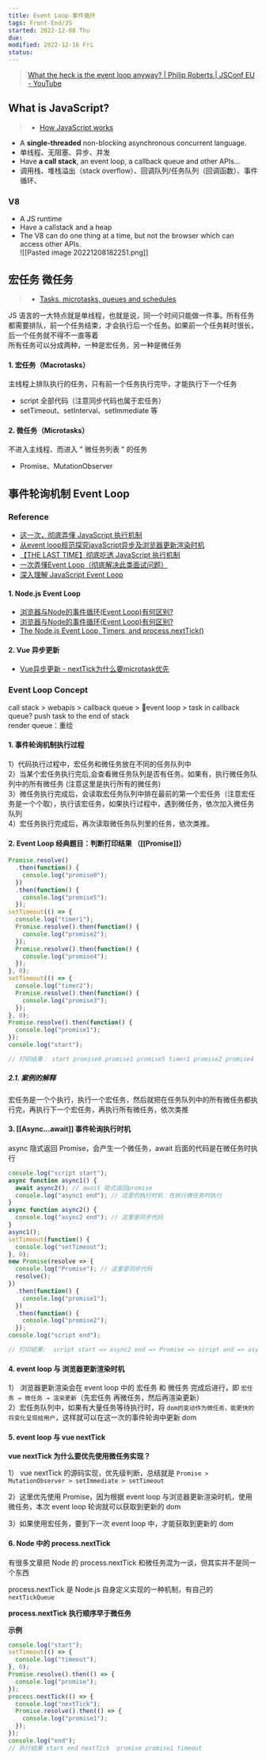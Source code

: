 ```yaml
---
title: Event Loop-事件循环
tags: Front-End/JS   
started: 2022-12-08 Thu
due: 
modified: 2022-12-16 Fri
status: 
---
```

>[What the heck is the event loop anyway? | Philip Roberts | JSConf EU - YouTube](https://www.youtube.com/watch?v=8aGhZQkoFbQ)

## What is JavaScript?
>-   [How JavaScript works](https://link.juejin.cn/?target=https%3A%2F%2Fblog.sessionstack.com%2Fhow-javascript-works-event-loop-and-the-rise-of-async-programming-5-ways-to-better-coding-with-2f077c4438b5 "https://blog.sessionstack.com/how-javascript-works-event-loop-and-the-rise-of-async-programming-5-ways-to-better-coding-with-2f077c4438b5")
- A **single-threaded** non-blocking asynchronous concurrent language.
- 单线程、无阻塞、异步、并发
- Have **a call stack**, an event loop, a callback queue and other APIs...
- 调用栈、堆栈溢出（stack overflow）、回调队列/任务队列（回调函数）、事件循环、
### V8
- A JS runtime
- Have a callstack and a heap  
- The V8 can do one thing at a time, but not the browser which can access other APIs.  
![[Pasted image 20221208182251.png]]
## 宏任务 微任务
>-   [Tasks, microtasks, queues and schedules](https://link.juejin.cn/?target=https%3A%2F%2Fjakearchibald.com%2F2015%2Ftasks-microtasks-queues-and-schedules%2F "https://jakearchibald.com/2015/tasks-microtasks-queues-and-schedules/")

JS 语言的一大特点就是单线程，也就是说，同一个时间只能做一件事。所有任务都需要排队，前一个任务结束，才会执行后一个任务。如果前一个任务耗时很长，后一个任务就不得不一直等着  
所有任务可以分成两种，一种是宏任务，另一种是微任务
#### 1. 宏任务（Macrotasks）
主线程上排队执行的任务，只有前一个任务执行完毕，才能执行下一个任务  
- script 全部代码（注意同步代码也属于宏任务）
- setTimeout、setInterval、setImmediate 等
#### 2. 微任务（Microtasks）
不进入主线程、而进入 " 微任务列表 " 的任务
- Promise、MutationObserver
## 事件轮询机制 Event Loop
### Reference
- [这一次，彻底弄懂 JavaScript 执行机制](https://juejin.cn/post/6844903512845860872 "https://juejin.cn/post/6844903512845860872")  
- [从event loop规范探究javaScript异步及浏览器更新渲染时机](https://link.juejin.cn?target=https%3A%2F%2Fgithub.com%2Faooy%2Fblog%2Fissues%2F5 "https://github.com/aooy/blog/issues/5")  
- [【THE LAST TIME】彻底吃透 JavaScript 执行机制](https://juejin.cn/post/6844903955286196237 "https://juejin.cn/post/6844903955286196237")
- [一次弄懂Event Loop（彻底解决此类面试问题）](https://juejin.cn/post/6844903764202094606 "https://juejin.cn/post/6844903764202094606")
- [深入理解 JavaScript Event Loop](https://link.juejin.cn?target=https%3A%2F%2Fzhuanlan.zhihu.com%2Fp%2F34229323 "https://zhuanlan.zhihu.com/p/34229323")
#### 1. Node.js Event Loop
- [浏览器与Node的事件循环(Event Loop)有何区别?](https://link.juejin.cn?target=https%3A%2F%2Fzhuanlan.zhihu.com%2Fp%2F54882306 "https://zhuanlan.zhihu.com/p/54882306")
- [浏览器与Node的事件循环(Event Loop)有何区别?](https://link.juejin.cn?target=https%3A%2F%2Fzhuanlan.zhihu.com%2Fp%2F54882306 "https://zhuanlan.zhihu.com/p/54882306")
- [The Node.js Event Loop, Timers, and process.nextTick()](https://link.juejin.cn?target=https%3A%2F%2Fnodejs.org%2Fen%2Fdocs%2Fguides%2Fevent-loop-timers-and-nexttick%2F "https://nodejs.org/en/docs/guides/event-loop-timers-and-nexttick/")
#### 2. Vue 异步更新
- [Vue异步更新 - nextTick为什么要microtask优先](https://link.juejin.cn?target=https%3A%2F%2Fgithub.com%2Fqingzhou729%2Fstudy%2Fissues%2F15 "https://github.com/qingzhou729/study/issues/15")  
### Event Loop Concept
call stack > webapis > callback queue > 🔁event loop > task in callback queue? push task to the end of stack  
render queue：重绘
#### 1. 事件轮询机制执行过程
1）代码执行过程中，宏任务和微任务放在不同的任务队列中  
2）当某个宏任务执行完后,会查看微任务队列是否有任务。如果有，执行微任务队列中的所有微任务 (注意这里是执行所有的微任务)  
3）微任务执行完成后，会读取宏任务队列中排在最前的第一个宏任务（注意宏任务是一个个取），执行该宏任务，如果执行过程中，遇到微任务，依次加入微任务队列  
4）宏任务执行完成后，再次读取微任务队列里的任务，依次类推。
#### 2. Event Loop 经典题目：判断打印结果 （[[Promise]]）

```javascript
Promise.resolve()
  .then(function() {
    console.log("promise0");
  })
  .then(function() {
    console.log("promise5");
  });
setTimeout(() => {
  console.log("timer1");
  Promise.resolve().then(function() {
    console.log("promise2");
  });
  Promise.resolve().then(function() {
    console.log("promise4");
  });
}, 0);
setTimeout(() => {
  console.log("timer2");
  Promise.resolve().then(function() {
    console.log("promise3");
  });
}, 0);
Promise.resolve().then(function() {
  console.log("promise1");
});
console.log("start");

// 打印结果： start promise0 promise1 promise5 timer1 promise2 promise4 timer2 promise3
```

##### 2.1. 案例的解释
宏任务是一个个执行，执行一个宏任务，然后就把在任务队列中的所有微任务都执行完，再执行下一个宏任务，再执行所有微任务，依次类推
#### 3. [[Async...await]] 事件轮询执行时机
async 隐式返回 Promise，会产生一个微任务，await 后面的代码是在微任务时执行

```javascript
console.log("script start");
async function async1() {
  await async2(); // await 隐式返回promise
  console.log("async1 end"); // 这里的执行时机：在执行微任务时执行
}
async function async2() {
  console.log("async2 end"); // 这里是同步代码
}
async1();
setTimeout(function() {
  console.log("setTimeout");
}, 0);
new Promise(resolve => {
  console.log("Promise"); // 这里是同步代码
  resolve();
})
  .then(function() {
    console.log("promise1");
  })
  .then(function() {
    console.log("promise2");
  }); 
console.log("script end");

// 打印结果:  script start => async2 end => Promise => script end => async1 end => promise1 => promise2 => setTimeout
```

#### 4. event loop 与 浏览器更新渲染时机
1） 浏览器更新渲染会在 event loop 中的 宏任务 和 微任务 完成后进行，即 `宏任务 → 微任务 → 渲染更新`（先宏任务 再微任务，然后再渲染更新）  
2）宏任务队列中，如果有大量任务等待执行时，将 `dom的变动作为微任务，能更快的将变化呈现给用户`，这样就可以在这一次的事件轮询中更新 dom

#### 5. event loop 与 vue nextTick

**vue nextTick 为什么要优先使用微任务实现？**

1） vue nextTick 的源码实现，优先级判断，总结就是 `Promise > MutationObserver > setImmediate > setTimeout`

2）这里优先使用 Promise，因为根据 event loop 与浏览器更新渲染时机，使用微任务，本次 event loop 轮询就可以获取到更新的 dom

3）如果使用宏任务，要到下一次 event loop 中，才能获取到更新的 dom

#### 6. Node 中的 process.nextTick

有很多文章把 Node 的 process.nextTick 和微任务混为一谈，但其实并不是同一个东西

process.nextTick 是 Node.js 自身定义实现的一种机制，有自己的 `nextTickQueue`

**process.nextTick 执行顺序早于微任务**

**示例**

```javascript
console.log("start");
setTimeout(() => {
  console.log("timeout");
}, 0);
Promise.resolve().then(() => {
  console.log("promise");
});
process.nextTick(() => {
  console.log("nextTick");
  Promise.resolve().then(() => {
    console.log("promise1");
  });
});
console.log("end");
// 执行结果 start end nextTick  promise promise1 timeout 

```